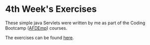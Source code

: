 # 4th Week's Exercises

These simple java Servlets were written by me as part of the Coding Bootcamp ([AFDEmp]) courses.

The exercises can be found [here].

[AFDEmp]: <http://www.afdemp.org/>
[here]: <https://github.com/akalipetis/courses/blob/java/http-servlets/courses/java/servlets.md#time-to-train>

